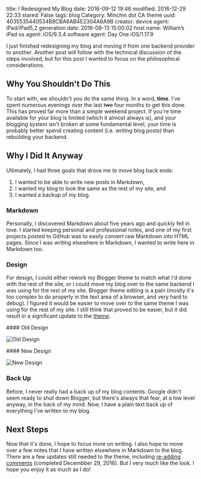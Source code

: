 title: I Redesigned My Blog
date: 2016-09-12 19:46
modified: 2016-12-29 22:33
stared: False
tags: blog
Category: Minchin dot CA theme
uuid: 4035535440534B8CBA6AB4E2304A6A9B
creator:
    device agent: iPad/iPad5,2
    generation date: 2016-08-13 15:00:02
    host name: William’s iPad
    os agent: iOS/9.3.4
    software agent: Day One iOS/1.17.9

I just finished redesigning my blog and moving it from one backend provider to another. Another post will follow with the technical discussion of the steps involved, but for this post I wanted to focus on the philosophical considerations.

## Why You Shouldn't Do This

To start with, we shouldn't you do the same thing. In a word, **time**. I've spent numerous evenings over the last <del>two</del> four months to get this done. This has proved far more than a simple weekend project. If you're time available for your blog is limited (which it almost always is), and your blogging system isn't broken at some fundamental level, your time is probably better spend creating content (i.e. writing blog posts) than rebuilding your backend.

## Why I Did It Anyway

Ultimately, I had three goals that drove me to move blog back ends:

1. I wanted to be able to write new posts in Markdown,
2. I wanted my blog to look the same as the rest of my site, and
3. I wanted a backup of my blog.

### Markdown

Personally, I discovered Markdown about five years ago and quickly fell in love. I started keeping personal and professional notes, and one of my first projects posted to GitHub was to easily convert raw Markdown into HTML pages. Since I was writing elsewhere in Markdown, I wanted to write here in Markdown too.

### Design

For design, I could either rework my Blogger theme to match what I'd done with the rest of the site, or I could move my blog over to the same backend I was using for the rest of my site. Blogger theme editing is a pain (mostly it's too complex to do properly in the text area of a browser, and very hard to debug). I figured it would be easier to move over to the same theme I was using for the rest of my site. I still think that proved to be easier, but it did result in a significant update to the [theme]({filename}20160912-minchin-dot-ca-pelican-theme-version-110-released.md).

<div class="row" markdown=1>
<div class="col-sm-6 col-xs-12" markdown=1>
#### Old Design

![Old Design]({filename}images/2016/blogger-full-article.png)
</div>
<div class="col-sm-6 col-xs-12" markdown=1>
#### New Design

![New Design]({filename}images/2016/minchindotca-theme-full-article.png)
</div>
</div>

<!-- before and after pictures -->

### Back Up

Before, I never really had a back up of my blog contents. Google didn't seem ready to shut down Blogger, but there's always that fear, at a low level anyway, in the back of my mind. Now, I have a plain text back up of everything I've written to my blog.

## Next Steps

Now that it's done, I hope to focus more on writing. I also hope to move over a few notes that I have written elsewhere in Markdown to the blog. There are a few updates still needed to the theme, including
[re-adding comments]({filename}20161229-blogger-comments-exported.rst)
(completed Decembber 29, 2016).
But I very much like the look. I hope you enjoy it as much as I do!




